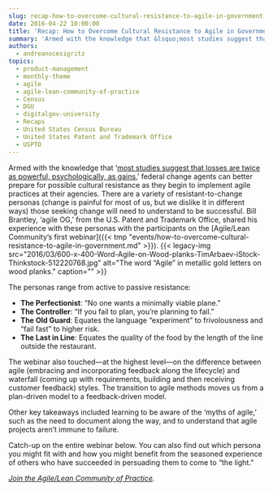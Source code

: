 ```yaml
---
slug: recap-how-to-overcome-cultural-resistance-to-agile-in-government
date: 2016-04-22 10:00:00
title: 'Recap: How to Overcome Cultural Resistance to Agile in Government'
summary: 'Armed with the knowledge that &lsquo;most studies suggest that losses are twice as powerful, psychologically, as gains,’ federal change agents can better prepare for possible cultural resistance as they begin to implement agile practices at their agencies. There are a variety of resistant-to-change personas (change is painful for most of us, but we dislike it'
authors:
  - andreanocesigritz
topics:
  - product-management
  - monthly-theme
  - agile
  - agile-lean-community-of-practice
  - Census
  - DGU
  - digitalgov-university
  - Recaps
  - United States Census Bureau
  - United States Patent and Trademark Office
  - USPTO
---
```


Armed with the knowledge that ‘[most studies suggest that losses are twice as powerful, psychologically, as gains](https://en.wikipedia.org/wiki/Loss_aversion#cite_note-1),’ federal change agents can better prepare for possible cultural resistance as they begin to implement agile practices at their agencies. There are a variety of resistant-to-change personas (change is painful for most of us, but we dislike it in different ways) those seeking change will need to understand to be successful. Bill Brantley, ‘agile OG,’ from the U.S. Patent and Trademark Office, shared his experience with these personas with the participants on the [Agile/Lean Community’s first webinar]({{< tmp "events/how-to-overcome-cultural-resistance-to-agile-in-government.md" >}}). {{< legacy-img src="2016/03/600-x-400-Word-Agile-on-Wood-planks-TimArbaev-iStock-Thinkstock-512220768.jpg" alt="The word “Agile” in metallic gold letters on wood planks." caption="" >}} 

The personas range from active to passive resistance:

  * **The Perfectionist**: “No one wants a minimally viable plane.”
  * **The Controller**: “If you fail to plan, you’re planning to fail.”
  * **The Old Guard**: Equates the language “experiment” to frivolousness and “fail fast” to higher risk.
  * **The Last in Line**: Equates the quality of the food by the length of the line outside the restaurant.

The webinar also touched—at the highest level—on the difference between agile (embracing and incorporating feedback along the lifecycle) and waterfall (coming up with requirements, building and then receiving customer feedback) styles. The transition to agile methods moves us from a plan-driven model to a feedback-driven model.

Other key takeaways included learning to be aware of the ‘myths of agile,’ such as the need to document along the way, and to understand that agile projects aren’t immune to failure.

Catch-up on the entire webinar below. You can also find out which persona you might fit with and how you might benefit from the seasoned experience of others who have succeeded in persuading them to come to “the light.” 

_[Join the Agile/Lean Community of Practice](https://digital.gov/communities/agile-lean/)._
